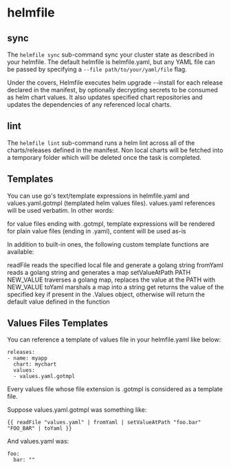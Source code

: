 # helmfile

## sync
The ```helmfile sync``` sub-command sync your cluster state as described in your helmfile. The default helmfile is helmfile.yaml, but any YAML file can be passed by specifying a ```--file path/to/your/yaml/file``` flag.

Under the covers, Helmfile executes helm upgrade --install for each release declared in the manifest, by optionally decrypting secrets to be consumed as helm chart values. It also updates specified chart repositories and updates the dependencies of any referenced local charts.


## lint
The ```helmfile lint``` sub-command runs a helm lint across all of the charts/releases defined in the manifest. Non local charts will be fetched into a temporary folder which will be deleted once the task is completed.



## Templates

You can use go's text/template expressions in helmfile.yaml and values.yaml.gotmpl (templated helm values files). values.yaml references will be used verbatim. In other words:

for value files ending with .gotmpl, template expressions will be rendered
for plain value files (ending in .yaml), content will be used as-is

In addition to built-in ones, the following custom template functions are available:

readFile reads the specified local file and generate a golang string
fromYaml reads a golang string and generates a map
setValueAtPath PATH NEW_VALUE traverses a golang map, replaces the value at the PATH with NEW_VALUE
toYaml marshals a map into a string
get returns the value of the specified key if present in the .Values object, otherwise will return the default value defined in the function


## Values Files Templates

You can reference a template of values file in your helmfile.yaml like below:
```
releases:
- name: myapp
  chart: mychart
  values:
  - values.yaml.gotmpl
```

Every values file whose file extension is .gotmpl is considered as a template file.

Suppose values.yaml.gotmpl was something like:
```
{{ readFile "values.yaml" | fromYaml | setValueAtPath "foo.bar" "FOO_BAR" | toYaml }}
```
And values.yaml was:
```
foo:
  bar: ""
```